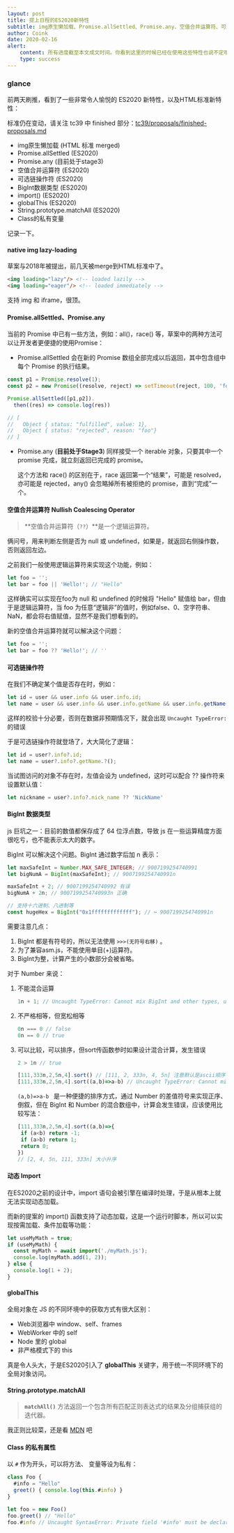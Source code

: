 ```yaml
---
layout: post
title: 提上日程的ES2020新特性
subtitle: img原生懒加载、Promise.allSettled、Promise.any、空值合并运算符、可选链操作符、BigInt数据类型、import()、globalThis、matchAll()、Class的私有属性
author: Coink
date: 2020-02-16
alert: 
    content: 所有进度截至本文成文时间。你看到这里的时候已经在使用这些特性也说不定哦
    type: success
---
```




### glance

前两天刷推，看到了一些非常令人愉悦的 ES2020 新特性，以及HTML标准新特性：

标准仍在变动，请关注 tc39 中 finished 部分：[tc39/proposals/finished-proposals.md](https://github.com/tc39/proposals/blob/master/finished-proposals.md)

- img原生懒加载 (HTML 标准 merged)
- Promise.allSettled (ES2020)
- Promise.any (目前处于stage3)
- 空值合并运算符  (ES2020)
- 可选链操作符  (ES2020)
- BigInt数据类型  (ES2020)
- import()  (ES2020)
- globalThis  (ES2020)
- String.prototype.matchAll  (ES2020)
- Class的私有变量

记录一下。

#### native img lazy-loading

草案与2018年被提出，前几天被merge到HTML标准中了。

```html
<img loading="lazy"/> <!-- loaded lazily -->
<img loading="eager"/> <!-- loaded immediately -->
```

支持 img 和 iframe，很顶。

#### Promise.allSettled、Promise.any

当前的 Promise 中已有一些方法，例如：all()，race() 等，草案中的两种方法可以让开发者更便捷的使用Promise：

- Promise.allSettled 会在新的 Promise 数组全部完成以后返回，其中包含组中每个 Promise 的执行结果。

```javascript
const p1 = Promise.resolve(1);
const p2 = new Promise((resolve, reject) => setTimeout(reject, 100, 'foo'));

Promise.allSettled([p1,p2]).
  then((res) => console.log(res))

// [
//   Object { status: "fulfilled", value: 1},
//   Object { status: "rejected", reason: "foo"}
// ]
```

- Promise.any (**目前处于Stage3**) 同样接受一个 iterable 对象，只要其中一个 promise 完成，就立刻返回已完成的 promise。

  这个方法和 race() 的区别在于，race 返回第一个“结果”，可能是 resolved，亦可能是 rejected，any() 会忽略掉所有被拒绝的 promise，直到“完成”一个。

#### 空值合并运算符 Nullish Coalescing Operator

>  **空值合并运算符（`??`）**是一个逻辑运算符。

俩问号，用来判断左侧是否为 null 或 undefined，如果是，就返回右侧操作数，否则返回左边。

之前我们一般使用逻辑运算符来实现这个功能，例如：

```javascript
let foo = '';
let bar = foo || 'Hello!'; // "Hello"
```

这样确实可以实现在foo为 null 和 undefined 的时候将 "Hello" 赋值给 bar，但由于是逻辑运算符，当 foo 为任意“逻辑非”的值时，例如false、0、空字符串、NaN，都会将右值赋值，显然不是我们想看到的。

新的空值合并运算符就可以解决这个问题：

```javascript
let foo = '';
let bar = foo ?? 'Hello!'; // ''
```

#### 可选链操作符

在我们不确定某个值是否存在时，例如：

```javascript
let id = user && user.info && user.info.id;
let name = user && user.info && user.info.getName && user.info.getName();
```

这样的校验十分必要，否则在数据非预期情况下，就会出现 `Uncaught TypeError:` 的错误

于是可选链操作符就登场了，大大简化了逻辑：

```javascript
let id = user?.info?.id;
let name = user?.info?.getName.?();
```

当试图访问的对象不存在时，左值会设为 undefined，这时可以配合 ?? 操作符来设置默认值：

```javascript
let nickname = user?.info?.nick_name ?? 'NickName'
```

#### BigInt 数据类型

js 巨坑之一：目前的数值都保存成了 64 位浮点数，导致 js 在一些运算精度方面很吃亏，也不能表示太大的数字。

BigInt 可以解决这个问题。BigInt 通过数字后加 n 表示：

```javascript
let maxSafeInt = Number.MAX_SAFE_INTEGER; // 9007199254740991
let bigNumA = BigInt(maxSafeInt); // 9007199254740991n

maxSafeInt + 2; // 9007199254740992 有误
bigNumA + 2n; // 9007199254740993n 正确

// 支持十六进制、八进制等
const hugeHex = BigInt("0x1fffffffffffff"); // ↪ 9007199254740991n
```

需要注意几点：

1. BigInt 都是有符号的，所以无法使用 ```>>>(无符号右移)``` 。
2. 为了兼容asm.js，不能使用单目(+)运算符。
3. BigInt为整，计算产生的小数部分会被省略。

对于 Number 来说：

1. 不能混合运算

   ```javascript
   1n + 1; // Uncaught TypeError: Cannot mix BigInt and other types, use explicit conversions
   ```

2. 不严格相等，但宽松相等

   ```javascript
   0n === 0 // false
   0n == 0 // true
   ```

3. 可以比较，可以排序，但sort传函数参时如果设计混合计算，发生错误

   ```javascript
   2 > 1n // true
   
   [111,333n,2,5n,4].sort() // [111, 2, 333n, 4, 5n] 注意默认是ascii顺序
   [111,333n,2,5n,4].sort((a,b)=>a-b) // Uncaught TypeError: Cannot mix BigInt and other types, use explicit conversions
   ```

   ```(a,b)=>a-b ``` 是一种便捷的排序方式，通过 Number 的差值符号来实现正序、倒叙，但在 BigInt 和 Number 的混合数组中，计算会发生错误，应该使用比较写法：

   ```javascript
   [111,333n,2,5n,4].sort((a,b)=>{
   	if (a<b) return -1;
   	if (a>b) return 1;
   	return 0;
   })
   // [2, 4, 5n, 111, 333n] 大小升序
   ```

#### 动态 Import

在ES2020之前的设计中，import 语句会被引擎在编译时处理，于是从根本上就无法实现动态加载。

而新的提案的 import() 函数支持了动态加载，这是一个运行时脚本，所以可以实现按需加载、条件加载等功能：

```javascript
let useMyMath = true;
if (useMyMath) {
  const myMath = await import('./myMath.js');
  console.log(myMath.add(1, 2));
} else {
  console.log(1 + 2);
}
```

#### globalThis

全局对象在 JS 的不同环境中的获取方式有很大区别：

- Web浏览器中 window、self、frames
- WebWorker 中的 self
- Node 里的 global
- 非严格模式下的 this

真是令人头大，于是ES2020引入了 **globalThis** 关键字，用于统一不同环境下的全局对象访问。

#### String.prototype.matchAll

>  **`matchAll()`** 方法返回一个包含所有匹配正则表达式的结果及分组捕获组的迭代器。

我正则比较菜，还是看 [MDN](https://developer.mozilla.org/zh-CN/docs/Web/JavaScript/Reference/Global_Objects/String/matchAll) 吧

#### Class 的私有属性

以 `#` 作为开头，可以将方法、 变量等设为私有：

```javascript
class Foo {
  #info = "Hello"
  greet() { console.log(this.#info) }
}

let foo = new Foo()
foo.greet() // "Hello"
foo.#info // Uncaught SyntaxError: Private field '#info' must be declared in an enclosing class
```